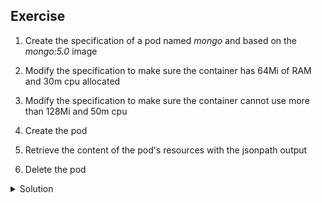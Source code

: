 ## Exercise

1. Create the specification of a pod named *mongo* and based on the *mongo:5.0* image

2. Modify the specification to make sure the container has 64Mi of RAM and 30m cpu allocated

3. Modify the specification to make sure the container cannot use more than 128Mi and 50m cpu

4. Create the pod

5. Retrieve the content of the pod's resources with the jsonpath output

6. Delete the pod

<details>
  <summary markdown="span">Solution</summary>

1. Create the specification of a pod named *mongo* and based on the *mongo:5.0* image

```
kubectl run mongo --image=mongo:5.0 --dry-run=client -o yaml > mongo.yaml

```

2. Modify the specification to make sure the container has 64Mi of RAM and 30m cpu allocated

```
apiVersion: v1
kind: Pod
metadata:
  creationTimestamp: null
  labels:
    run: mongo
  name: mongo
spec:
  containers:
  - image: mongo:5.0
    name: mongo
    resources:
      requests:
        cpu: 30m
        memory: 64Mi
```

3. Modify the specification to make sure the container cannot use more than 128Mi and 50m cpu

```
apiVersion: v1
kind: Pod
metadata:
  creationTimestamp: null
  labels:
    run: mongo
  name: mongo
spec:
  containers:
  - image: mongo:5.0
    name: mongo
    resources:
      requests:
        cpu: 30m
        memory: 64Mi
      limits:
        cpu: 50m
        memory: 128Mi
```

4. Create the pod

```
k apply -f mongo.yaml
```

5. Retrieve the content of the pod's resources with the jsonpath output

```
k get po/mongo -o jsonpath={.spec.containers[0].resources}
{"limits":{"cpu":"50m","memory":"128Mi"},"requests":{"cpu":"30m","memory":"64Mi"}}
```

6. Delete the pod

```
k delete -f mongo.yaml
```